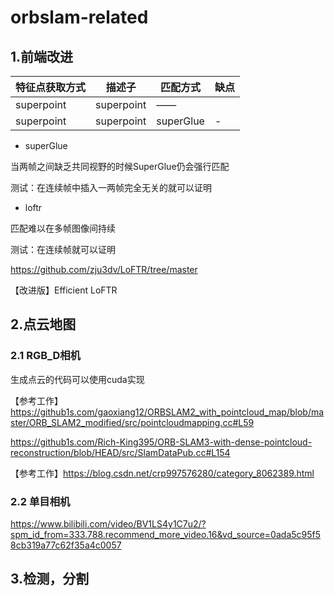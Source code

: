 # orbslam-related

## 1.前端改进
|  特征点获取方式   | 描述子  | 匹配方式 | 缺点
|  ----  | ----  | ----  | ----  |
| superpoint  | superpoint | —— |  |
| superpoint  | superpoint | superGlue | - |

* superGlue

当两帧之间缺乏共同视野的时候SuperGlue仍会强行匹配

测试：在连续帧中插入一两帧完全无关的就可以证明

* loftr

匹配难以在多帧图像间持续

测试：在连续帧就可以证明

https://github.com/zju3dv/LoFTR/tree/master

【改进版】Efficient LoFTR

## 2.点云地图
### 2.1 RGB_D相机
生成点云的代码可以使用cuda实现

【参考工作】https://github1s.com/gaoxiang12/ORBSLAM2_with_pointcloud_map/blob/master/ORB_SLAM2_modified/src/pointcloudmapping.cc#L59

https://github1s.com/Rich-King395/ORB-SLAM3-with-dense-pointcloud-reconstruction/blob/HEAD/src/SlamDataPub.cc#L154

【参考工作】https://blog.csdn.net/crp997576280/category_8062389.html
### 2.2 单目相机
https://www.bilibili.com/video/BV1LS4y1C7u2/?spm_id_from=333.788.recommend_more_video.16&vd_source=0ada5c95f58cb319a77c62f35a4c0057

## 3.检测，分割
